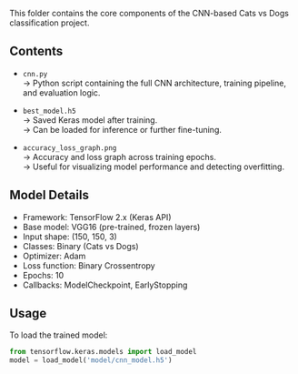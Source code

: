 
This folder contains the core components of the CNN-based Cats vs Dogs classification project.

## Contents

- `cnn.py`  
  → Python script containing the full CNN architecture, training pipeline, and evaluation logic.

- `best_model.h5`  
  → Saved Keras model after training.  
  → Can be loaded for inference or further fine-tuning.

- `accuracy_loss_graph.png`  
  → Accuracy and loss graph across training epochs.  
  → Useful for visualizing model performance and detecting overfitting.

## Model Details

- Framework: TensorFlow 2.x (Keras API)
- Base model: VGG16 (pre-trained, frozen layers)
- Input shape: (150, 150, 3)
- Classes: Binary (Cats vs Dogs)
- Optimizer: Adam
- Loss function: Binary Crossentropy
- Epochs: 10
- Callbacks: ModelCheckpoint, EarlyStopping

## Usage

To load the trained model:
```python
from tensorflow.keras.models import load_model
model = load_model('model/cnn_model.h5')
